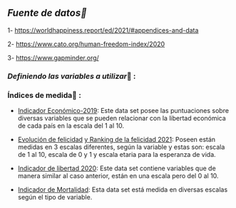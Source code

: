 ## *Fuente de datos:mag_right:*

1- <https://worldhappiness.report/ed/2021/#appendices-and-data>

2- <https://www.cato.org/human-freedom-index/2020>

3- <https://www.gapminder.org/>

### *Definiendo las variables a utilizar*:green_book: :

### Índices de medida:abacus: :

-   [Indicador Económico-2019](https://www.fraserinstitute.org/economic-freedom/dataset?geozone=world&year=2019&page=dataset&min-year=2&max-year=0&filter=0&sort-field=sizeOfGovernment&sort-reversed=1): Este data set posee las puntuaciones sobre diversas variables que se pueden relacionar con la libertad económica de cada país en la escala del 1 al 10.

-   [Evolución de felicidad](https://worldhappiness.report/ed/2020/#appendices-and-data) [y Ranking de la felicidad 2021](https://worldhappiness.report/ed/2021/): Poseen están medidas en 3 escalas diferentes, según la variable y estas son: escala de 1 al 10, escala de 0 y 1 y escala etaria para la esperanza de vida.

-   [Indicador de libertad 2020](https://www.cato.org/human-freedom-index/2020): Este data set contiene variables que de manera similar al caso anterior, están en una escala pero del 0 al 10.

-   [Indicador de Mortalidad](<https://worldhappiness.report/ed/2021/>): Esta data set está medida en diversas escalas según el tipo de variable.
